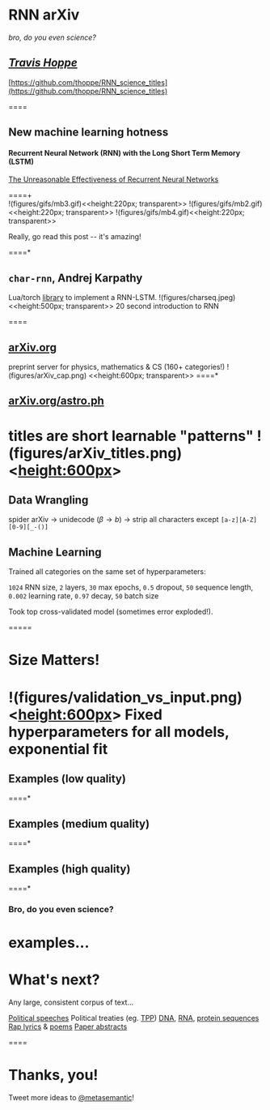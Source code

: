 # RNN arXiv
_bro, do you even science?_

*[Travis Hoppe](http://thoppe.github.io/)*
----------
[https://github.com/thoppe/RNN_science_titles](https://github.com/thoppe/RNN_science_titles)

====

## New machine learning hotness
#### Recurrent Neural Network (RNN) with the Long Short Term Memory (LSTM)

[The Unreasonable Effectiveness of Recurrent Neural Networks](http://karpathy.github.io/2015/05/21/rnn-effectiveness/)

====+
<br>
!(figures/gifs/mb3.gif)<<height:220px; transparent>>
!(figures/gifs/mb2.gif)<<height:220px; transparent>>
!(figures/gifs/mb4.gif)<<height:220px; transparent>>

Really, go read this post -- it's amazing!


====*

## `char-rnn`, Andrej Karpathy
Lua/torch [library](https://github.com/karpathy/char-rnn) to implement a RNN-LSTM.
!(figures/charseq.jpeg)<<height:500px; transparent>> 20 second introduction to RNN

====
## [arXiv.org](http://arxiv.org/)
preprint server for physics, mathematics & CS (160+ categories!)
!(figures/arXiv_cap.png) <<height:600px; transparent>> 
====*
## [arXiv.org/astro.ph](http://arxiv.org/list/astro-ph/recent)
titles are short learnable "patterns"
!(figures/arXiv_titles.png) <<height:600px>>
=====
## Data Wrangling

spider arXiv $\rightarrow$ unidecode ($\beta \rightarrow b$) $\rightarrow$ 
strip all characters except `[a-z][A-Z][0-9][_-()]`

## Machine Learning
Trained all categories on the same set of hyperparameters:

`1024` RNN size, `2` layers, `30` max epochs, `0.5` dropout,
`50` sequence length, `0.002` learning rate, `0.97` decay, `50` batch size

Took top cross-validated model (sometimes error exploded!).

=====
# Size Matters!
!(figures/validation_vs_input.png) <<height:600px>> Fixed hyperparameters for all models, exponential fit
====
## Examples (low quality)
====*
## Examples (medium quality)
====*
## Examples (high quality)
====*
### Bro, do you even science?
examples...
====

# What's next?
Any large, consistent corpus of text...

[Political speeches](http://users.wfu.edu/louden/Political%20Communication/Class%20Information/SPEECHES.html)
Political treaties (eg. [TPP](https://ustr.gov/tpp/))
[DNA](http://www.ncbi.nlm.nih.gov/genbank/), [RNA](http://rnacentral.org/), [protein sequences](http://www.uniprot.org/)
[Rap lyrics](http://rap.genius.com/) & [poems](https://www.poets.org/)
[Paper abstracts](http://www.scopus.com/)


====
# Thanks, you!
Tweet more ideas to [@metasemantic](https://twitter.com/metasemantic)!
